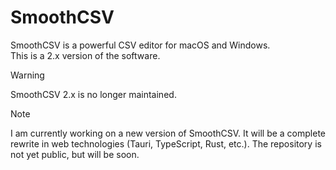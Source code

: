 SmoothCSV
================

SmoothCSV is a powerful CSV editor for macOS and Windows.  
This is a 2.x version of the software.

> [!WARNING]  
> SmoothCSV 2.x is no longer maintained.

> [!NOTE]  
> I am currently working on a new version of SmoothCSV. It will be a complete rewrite in web technologies (Tauri, TypeScript, Rust, etc.).
> The repository is not yet public, but will be soon.
